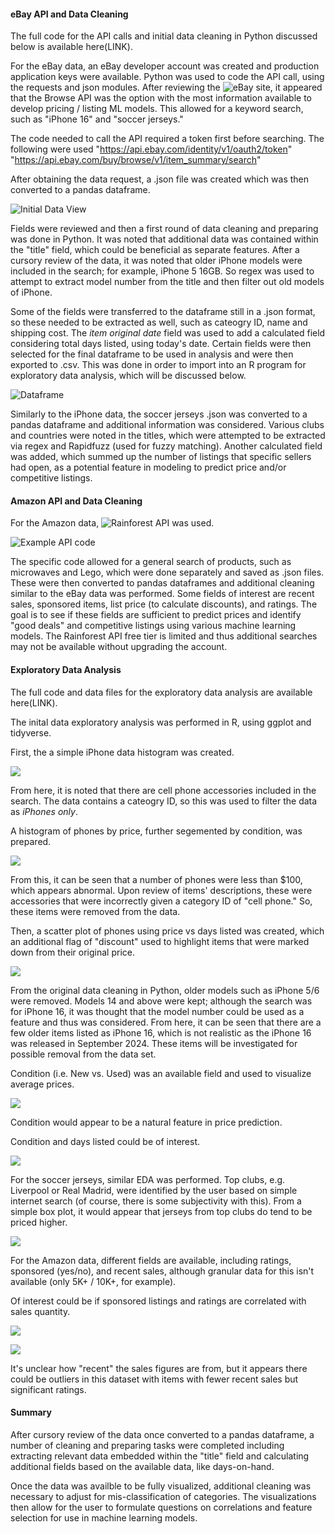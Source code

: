 
#### eBay API and Data Cleaning

The full code for the API calls and initial data cleaning in Python discussed below is available here(LINK).

For the eBay data, an eBay developer account was created and production application keys were available.  Python was used to code the API call, using the requests and json modules.  After reviewing the ![eBay site](https://developer.ebay.com/develop/get-started/api-call-limits), it appeared that the Browse API was the option with the most information available to develop pricing / listing ML models.  This allowed for a keyword search, such as "iPhone 16" and "soccer jerseys." 

The code needed to call the API required a token first before searching.  The following were used 
"https://api.ebay.com/identity/v1/oauth2/token"
"https://api.ebay.com/buy/browse/v1/item_summary/search"

After obtaining the data request, a .json file was created which was then converted to a pandas dataframe.  

![Initial Data View](/images/before_cleaning.png)

Fields were reviewed and then a first round of data cleaning and preparing was done in Python.  It was noted that additional data was contained within the "title" field, which could be beneficial as separate features.  After a cursory review of the data, it was noted that older iPhone models were included in the search; for example, iPhone 5 16GB.  So regex was used to attempt to extract model number from the title and then filter out old models of iPhone.  

Some of the fields were transferred to the dataframe still in a .json format, so these needed to be extracted as well, such as cateogry ID, name and shipping cost.  The *item original date* field was used to add a calculated field considering total days listed, using today's date.  Certain fields were then selected for the final dataframe to be used in analysis and were then exported to .csv.  This was done in order to import into an R program for exploratory data analysis, which will be discussed below.

![Dataframe](/images/after_cleaning.png)

Similarly to the iPhone data, the soccer jerseys .json was converted to a pandas dataframe and additional information was considered.  Various clubs and countries were noted in the titles, which were attempted to be extracted via regex and Rapidfuzz (used for fuzzy matching).  Another calculated field was added, which summed up the number of listings that specific sellers had open, as a potential feature in modeling to predict price and/or competitive listings.  

#### Amazon API and Data Cleaning

For the Amazon data, ![Rainforest API](https://app.rainforestapi.com/playground) was used.

![Example API code](images/rainforest_api.png)

The specific code allowed for a general search of products, such as microwaves and Lego, which were done separately and saved as .json files.  These were then converted to pandas dataframes and additional cleaning similar to the eBay data was performed. Some fields of interest are recent sales, sponsored items, list price (to calculate discounts), and ratings.  The goal is to see if these fields are sufficient to predict prices and identify "good deals" and competitive listings using various machine learning models.  The Rainforest API free tier is limited and thus additional searches may not be available without upgrading the account.  

#### Exploratory Data Analysis

The full code and data files for the exploratory data analysis are available here(LINK).

The inital data exploratory analysis was performed in R, using ggplot and tidyverse.  

First, the a simple iPhone data histogram was created.

![](/images/histograms.png)

From here, it is noted that there are cell phone accessories included in the search.  The data contains a cateogry ID, so this was used to filter the data as *iPhones only*.

A histogram of phones by price, further segemented by condition, was prepared.  

![](/images/hist_cond.png)

From this, it can be seen that a number of phones were less than $100, which appears abnormal.  Upon review of items' descriptions, these were accessories that were incorrectly given a category ID of "cell phone."  So, these items were removed from the data.  

Then, a scatter plot of phones using price vs days listed was created, which an additional flag of "discount" used to highlight items that were marked down from their original price.

![](images/items_by_days.png)

From the original data cleaning in Python, older models such as iPhone 5/6 were removed.  Models 14 and above were kept; although the search was for iPhone 16, it was thought that the model number could be used as a feature and thus was considered.  From here, it can be seen that there are a few older items listed as iPhone 16, which is not realistic as the iPhone 16 was released in September 2024. These items will be investigated for possible removal from the data set.

Condition (i.e. New vs. Used) was an available field and used to visualize average prices.

![](/images/price_by_cond.png)

Condition would appear to be a natural feature in price prediction.

Condition and days listed could be of interest.

![](/images/prices_bydays.png)

For the soccer jerseys, similar EDA was performed.  Top clubs, e.g. Liverpool or Real Madrid, were identified by the user based on simple internet search (of course, there is some subjectivity with this).  From a simple box plot, it would appear that jerseys from top clubs do tend to be priced higher.  

![](/images/top_clubs.png)

For the Amazon data, different fields are available, including ratings, sponsored (yes/no), and recent sales, although granular data for this isn't available (only 5K+ / 10K+, for example).  

Of interest could be if sponsored listings and ratings are correlated with sales quantity.

![](/images/recent_spon.png)

![](/images/sales_by_rat.png)

It's unclear how "recent" the sales figures are from, but it appears there could be outliers in this dataset with items with fewer recent sales but significant ratings.

#### Summary
After cursory review of the data once converted to a pandas dataframe, a number of cleaning and preparing tasks were completed including extracting relevant data embedded within the "title" field and calculating additional fields based on the available data, like days-on-hand.

Once the data was availble to be fully visualized, additional cleaning was necessary to adjust for mis-classification of categories.  The visualizations then allow for the user to formulate questions on correlations and feature selection for use in machine learning models.   

